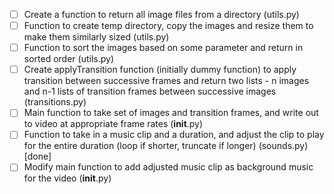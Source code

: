 - [ ] Create a function to return all image files from a directory (utils.py)
- [ ] Function to create temp directory, copy the images and resize them to make them similarly sized (utils.py)
- [ ] Function to sort the images based on some parameter and return in sorted order (utils.py)
- [ ] Create applyTransition function (initially dummy function) to apply transition between successive frames and return two lists - n images and n-1 lists of transition frames between successive images (transitions.py)
- [ ] Main function to take set of images and transition frames, and write out to video at appropriate frame rates (__init__.py)
- [ ] Function to take in a music clip and a duration, and adjust the clip to play for the entire duration (loop if shorter, truncate if longer) (sounds.py) [done]
- [ ] Modify main function to add adjusted music clip as background music for the video (__init__.py)
